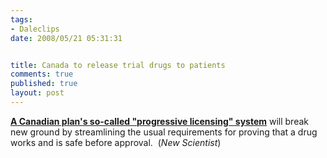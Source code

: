 ```yaml
--- 
tags:
- Daleclips
date: 2008/05/21 05:31:31


title: Canada to release trial drugs to patients
comments: true
published: true
layout: post
---
```


<strong><a href="http://www.newscientist.com/channel/health/mg19826523.800-canada-to-release-trial-drugs-to-patients.html">A Canadian plan's so-called "progressive licensing" system</a></strong> will break new ground by streamlining the usual requirements for proving that a drug works and is safe before approval.  (<em>New Scientist</em>)
